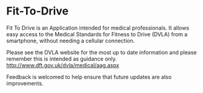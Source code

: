 Fit-To-Drive
============

Fit To Drive is an Application intended for medical professionals. It allows easy access to the Medical Standards for Fitness to Drive (DVLA) from a smartphone, without needing a cellular connection.

Please see the DVLA website for the most up to date information and please remember this is intended as guidance only.
http://www.dft.gov.uk/dvla/medical/aag.aspx

Feedback is welcomed to help ensure that future updates are also improvements.